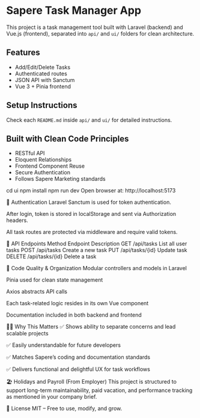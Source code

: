 # Sapere Task Manager App

This project is a task management tool built with Laravel (backend) and Vue.js (frontend), separated into `api/` and `ui/` folders for clean architecture.

## Features
- Add/Edit/Delete Tasks
- Authenticated routes
- JSON API with Sanctum
- Vue 3 + Pinia frontend

## Setup Instructions
Check each `README.md` inside `api/` and `ui/` for detailed instructions.

## Built with Clean Code Principles
- RESTful API
- Eloquent Relationships
- Frontend Component Reuse
- Secure Authentication
- Follows Sapere Marketing standards


cd ui
npm install
npm run dev
Open browser at: http://localhost:5173

🔐 Authentication
Laravel Sanctum is used for token authentication.

After login, token is stored in localStorage and sent via Authorization headers.

All task routes are protected via middleware and require valid tokens.

📡 API Endpoints
Method	Endpoint	Description
GET	/api/tasks	List all user tasks
POST	/api/tasks	Create a new task
PUT	/api/tasks/{id}	Update task
DELETE	/api/tasks/{id}	Delete a task

📁 Code Quality & Organization
Modular controllers and models in Laravel

Pinia used for clean state management

Axios abstracts API calls

Each task-related logic resides in its own Vue component

Documentation included in both backend and frontend

🧑‍💼 Why This Matters
✅ Shows ability to separate concerns and lead scalable projects

✅ Easily understandable for future developers

✅ Matches Sapere’s coding and documentation standards

✅ Delivers functional and delightful UX for task workflows

🏖 Holidays and Payroll (From Employer)
This project is structured to support long-term maintainability, paid vacation, and performance tracking as mentioned in your company brief.

📄 License
MIT – Free to use, modify, and grow.